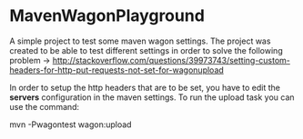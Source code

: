 # MavenWagonPlayground

A simple project to test some maven wagon settings. The project was created to be able to test different settings in order to 
solve the following problem -> http://stackoverflow.com/questions/39973743/setting-custom-headers-for-http-put-requests-not-set-for-wagonupload

In order to setup the http headers that are to be set, you have to edit the **servers** configuration in the maven settings.
To run the upload task you can use the command:

mvn -Pwagontest wagon:upload


